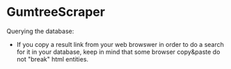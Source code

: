 # GumtreeScraper


Querying the database:
- If you copy a result link from your web browswer in order to do a search for it in your database, keep in mind that some browser copy&paste do not "break" html entities.
